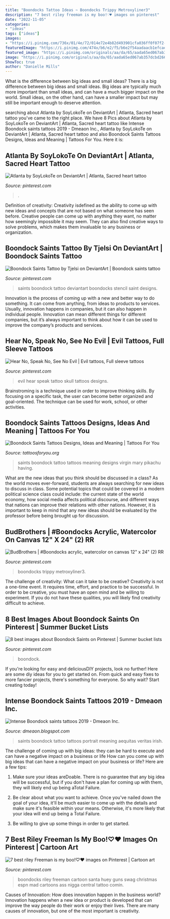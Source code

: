 ```yaml
---
title: "Boondocks Tattoo Ideas ~ Boondocks Trippy Metroxyliner3"
description: "7 best riley freeman is my boo!♡♥ images on pinterest"
date: "2022-11-05"
categories:
- "ideas"
tags: ["ideas"]
images:
- "https://i.pinimg.com/736x/01/4e/72/014e72e4b82d493901cfa036ff0f07f2--the-boondocks-cartoon-people.jpg"
featuredImage: "https://i.pinimg.com/474x/b6/e2/f5/b6e2f54aadaacb1efcae61fbe74047d8--the-boondocks-character-portraits.jpg"
featured_image: "https://i.pinimg.com/originals/aa/da/65/aada65ed067ab357dcbd2663518fe4a9.jpg"
image: "https://i.pinimg.com/originals/aa/da/65/aada65ed067ab357dcbd2663518fe4a9.jpg"
ShowToc: true
author: "Danielle Mills"
---
```



What is the difference between big ideas and small ideas?
There is a big difference between big ideas and small ideas. Big ideas are typically much more important than small ideas, and can have a much bigger impact on the world. Small ideas, on the other hand, can have a smaller impact but may still be important enough to deserve attention.

	

		
searching about Atlanta by SoyLokoTe on DeviantArt | Atlanta, Sacred heart tattoo you've came to the right place. We have 8 Pics about Atlanta by SoyLokoTe on DeviantArt | Atlanta, Sacred heart tattoo like Intense Boondock saints tattoos 2019 - Dmeaon Inc., Atlanta by SoyLokoTe on DeviantArt | Atlanta, Sacred heart tattoo and also Boondock Saints Tattoos Designs, Ideas and Meaning | Tattoos For You. Here it is:
		
    
## Atlanta By SoyLokoTe On DeviantArt | Atlanta, Sacred Heart Tattoo

<img loading=lazy src="https://i.pinimg.com/736x/02/9c/9f/029c9f1e7ce779e01acdb59420714233--atlanta-tattoo-ideas.jpg" onerror="this.onerror=null;this.src='https://tse1.mm.bing.net/th?id=OIP.GnzJYyCZwL8SwaPgpVxe6gHaKh&amp;pid=15.1';" alt="Atlanta by SoyLokoTe on DeviantArt | Atlanta, Sacred heart tattoo">

_Source: pinterest.com_

>. 

	

Definition of creativity:
Creativity isdefined as the ability to come up with new ideas and concepts that are not based on what someone has seen before. Creative people can come up with anything they want, no matter how seemingly impossible it may seem. They can also find creative ways to solve problems, which makes them invaluable to any business or organization.

    
## Boondock Saints Tattoo By Tjelsi On DeviantArt | Boondock Saints Tattoo

<img loading=lazy src="https://i.pinimg.com/originals/aa/da/65/aada65ed067ab357dcbd2663518fe4a9.jpg" onerror="this.onerror=null;this.src='https://tse3.mm.bing.net/th?id=OIP._y-ExFQ15ZZq2VkAnOql9QHaJ1&amp;pid=15.1';" alt="Boondock Saints Tattoo by Tjelsi on DeviantArt | Boondock saints tattoo">

_Source: pinterest.com_

>saints boondock tattoo deviantart boondocks stencil saint designs. 

	

Innovation is the process of coming up with a new and better way to do something. It can come from anything, from ideas to products to services. Usually, innovation happens in companies, but it can also happen in individual people. Innovation can mean different things for different companies, but it’s always important to think about how it can be used to improve the company’s products and services.

    
## Hear No, Speak No, See No Evil | Evil Tattoos, Full Sleeve Tattoos

<img loading=lazy src="https://i.pinimg.com/originals/0b/fa/72/0bfa720346452d333374891e0525cb7a.jpg" onerror="this.onerror=null;this.src='https://tse3.mm.bing.net/th?id=OIP.DxPeljb7eK-53RlTGVgSEwHaFe&amp;pid=15.1';" alt="Hear No, Speak No, See No Evil | Evil tattoos, Full sleeve tattoos">

_Source: pinterest.com_

>evil hear speak tattoo skull tattoos designs. 

	

Brainstroming is a technique used in order to improve thinking skills. By focusing on a specific task, the user can become better organized and goal-oriented. The technique can be used for work, school, or other activities.

    
## Boondock Saints Tattoos Designs, Ideas And Meaning | Tattoos For You

<img loading=lazy src="https://www.tattoosforyou.org/wp-content/uploads/2013/11/Boondock-Saints-Tattoo-225x300.jpg" onerror="this.onerror=null;this.src='https://tse3.mm.bing.net/th?id=OIP.1i5_2xhd2zjTko5ahSgPAQAAAA&amp;pid=15.1';" alt="Boondock Saints Tattoos Designs, Ideas and Meaning | Tattoos For You">

_Source: tattoosforyou.org_

>saints boondock tattoo tattoos meaning designs virgin mary pikachu having. 

	

What are the new ideas that you think should be discussed in a class?
As the world moves ever-forward, students are always searching for new ideas to discuss in class. Some potential topics that could be covered in a modern political science class could include: the current state of the world economy, how social media affects political discourse, and different ways that nations can improve their relations with other nations. However, it is important to keep in mind that any new ideas should be evaluated by the professor before being brought up for discussion.

    
## BudBrothers | #Boondocks Acrylic, Watercolor On Canvas 12&quot; X 24&quot; (2) RR

<img loading=lazy src="https://i.pinimg.com/474x/b6/e2/f5/b6e2f54aadaacb1efcae61fbe74047d8--the-boondocks-character-portraits.jpg" onerror="this.onerror=null;this.src='https://tse1.mm.bing.net/th?id=OIP.n_N9cuBvPCPLhTAj0wZsIAAAAA&amp;pid=15.1';" alt="BudBrothers | #Boondocks acrylic, watercolor on canvas 12&quot; x 24&quot; (2) RR">

_Source: pinterest.com_

>boondocks trippy metroxyliner3. 

	

The challenge of creativity: What can it take to be creative?
Creativity is not a one-time event. It requires time, effort, and practice to be successful. In order to be creative, you must have an open mind and be willing to experiment. If you do not have these qualities, you will likely find creativity difficult to achieve.

    
## 8 Best Images About Boondock Saints On Pinterest | Summer Bucket Lists

<img loading=lazy src="https://s-media-cache-ak0.pinimg.com/736x/57/6f/b3/576fb3fbdc60771caba391336f65ad77.jpg" onerror="this.onerror=null;this.src='https://tse4.mm.bing.net/th?id=OIP.BoTvbG0BWmDbg6gsHBjjdQHaHX&amp;pid=15.1';" alt="8 best images about Boondock Saints on Pinterest | Summer bucket lists">

_Source: pinterest.com_

>boondock. 

	

If you're looking for easy and deliciousDIY projects, look no further! Here are some diy ideas for you to get started on. From quick and easy fixes to more fancier projects, there's something for everyone. So why wait? Start creating today!

    
## Intense Boondock Saints Tattoos 2019 - Dmeaon Inc.

<img loading=lazy src="https://3.bp.blogspot.com/-THEsFToADAk/XHrhQB2sRwI/AAAAAAAAONM/kxtaKDGSLlsOeN7Gn5SDoiCMa2mIPYugACLcBGAs/s1600/boondock-saints-portrait-tattoo.JPG" onerror="this.onerror=null;this.src='https://tse4.mm.bing.net/th?id=OIP.Tw4Luya4WSMnXw4e5-80DgHaJ4&amp;pid=15.1';" alt="Intense Boondock saints tattoos 2019 - Dmeaon Inc.">

_Source: dmeaon.blogspot.com_

>saints boondock tattoo tattoos portrait meaning aequitas veritas irish. 

	

The challenge of coming up with big ideas: they can be hard to execute and can have a negative impact on a business or life
How can you come up with big ideas that can have a negative impact on your business or life? Here are a few tips: 
1. Make sure your ideas areDoable. There is no guarantee that any big idea will be successful, but if you don't have a plan for coming up with them, they will likely end up being aTotal Failure. 

2. Be clear about what you want to achieve. Once you've nailed down the goal of your idea, it'll be much easier to come up with the details and make sure it's feasible within your means. Otherwise, it's more likely that your idea will end up being a Total Failure. 

3. Be willing to give up some things in order to get started.

    
## 7 Best Riley Freeman Is My Boo!♡♥ Images On Pinterest | Cartoon Art

<img loading=lazy src="https://i.pinimg.com/736x/01/4e/72/014e72e4b82d493901cfa036ff0f07f2--the-boondocks-cartoon-people.jpg" onerror="this.onerror=null;this.src='https://tse1.mm.bing.net/th?id=OIP.SPEAFVvt9sspNS7OjUJOuAAAAA&amp;pid=15.1';" alt="7 best riley Freeman is my boo!♡♥ images on Pinterest | Cartoon art">

_Source: pinterest.com_

>boondocks riley freeman cartoon santa huey guns swag christmas espn mad cartoons ass nigga central tattoo comin. 

	

Causes of Innovation: How does innovation happen in the business world?
Innovation happens when a new idea or product is developed that can improve the way people do their work or enjoy their lives. There are many causes of innovation, but one of the most important is creativity.

